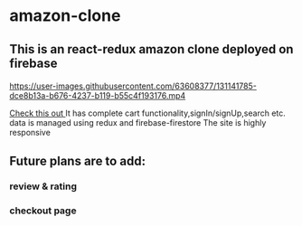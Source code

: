 # amazon-clone

## This is an react-redux amazon clone deployed on firebase
####

https://user-images.githubusercontent.com/63608377/131141785-dce8b13a-b676-4237-b119-b55c4f193176.mp4

 [ Check this out ](https://clone-291a0.web.app/)
It has complete cart functionality,signIn/signUp,search etc.
data is managed using redux and firebase-firestore
The site is highly responsive

## Future plans are to add:
### review & rating
### checkout page



